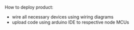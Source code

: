 How to deploy product:
- wire all necessary devices using wiring diagrams
- upload code using arduino IDE to respective node MCUs

